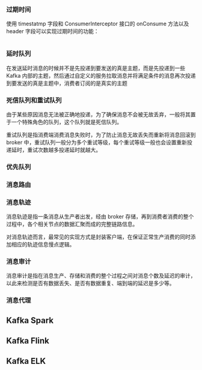 ### 过期时间
使用 timestatmp 字段和 ConsumerInterceptor 接口的 onConsume 方法以及 header 字段可以实现过期时间的功能：
```java
```
### 延时队列
在发送延时消息的时候并不是先投递到要发送的真是主题，而是先投递到一些 Kafka 内部的主题，然后通过自定义的服务拉取消息并将满足条件的消息再次投递到要发送的真是主题中，消费者订阅的是真实的主题
### 死信队列和重试队列
由于某些原因消息无法被正确地投递，为了确保消息不会被无故丢弃，一般将其置于一个特殊角色的队列，这个队列就是死信队列。

重试队列是指消费端消费消息失败时，为了防止消息无故丢失而重新将消息回滚到 broker 中，重试队列一般分为多个重试等级，每个重试等级一般也会设置重新投递延时，重试次数越多投递延时就越大。
### 优先队列
### 消息路由

### 消息轨迹
消息轨迹是指一条消息从生产者出发，经由 broker 存储，再到消费者消费的整个过程中，各个相关节点的数据汇聚而成的完整链路信息。

对消息轨迹而言，最常见的实现方式是封装客户端，在保证正常生产消费的同时添加相应的轨迹信息慢点逻辑。
### 消息审计
消息审计是指在消息生产、存储和消费的整个过程之间对消息个数及延迟的审计，以此来检测是否有数据丢失、是否有数据重复、端到端的延迟是多少等。
### 消息代理
## Kafka Spark
## Kafka Flink
## Kafka ELK